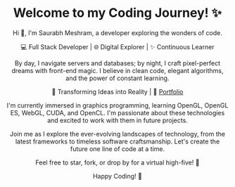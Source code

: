<!DOCTYPE html>
<html lang="en">
<head>
  <meta charset="UTF-8">
  <meta name="viewport" content="width=device-width, initial-scale=1.0">  
</head>
<body>
  <h1 align="center">Welcome to my Coding Journey! ✨</h1>
  <p align="center">Hi 👋, I'm Saurabh Meshram, a developer exploring the wonders of code.</p>

  <p align="center">
    💻 Full Stack Developer | 🌐 Digital Explorer | ✨ Continuous Learner
  </p>

  <p align="center">
    By day, I navigate servers and databases; by night, I craft pixel-perfect dreams with front-end magic. I believe in clean code, elegant algorithms, and the power of constant learning.
  </p>

  <p align="center">
    🚀 Transforming Ideas into Reality | 🌟 <a href="https://saurabhs-portfolio.vercel.app/">Portfolio</a>
  </p>

 <p align="center">
  I'm currently immersed in graphics programming, learning OpenGL, OpenGL ES, WebGL, CUDA, and OpenCL. I'm passionate about these technologies and excited to work with them in future projects.
</p>


  <p align="center">
    Join me as I explore the ever-evolving landscapes of technology, from the latest frameworks to timeless software craftsmanship. Let's create the future one line of code at a time.
  </p>

  <p align="center">
    Feel free to star, fork, or drop by for a virtual high-five! 🚀
  </p>

  <p align="center">
    Happy Coding! 🖤
  </p>
</body>
</html>
